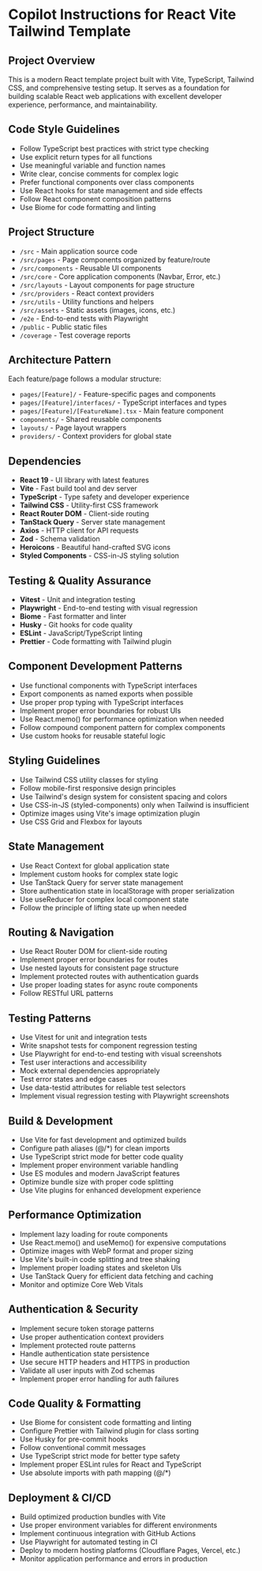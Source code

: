 # Copilot Instructions for React Vite Tailwind Template

## Project Overview
This is a modern React template project built with Vite, TypeScript, Tailwind CSS, and comprehensive testing setup. It serves as a foundation for building scalable React web applications with excellent developer experience, performance, and maintainability.

## Code Style Guidelines
- Follow TypeScript best practices with strict type checking
- Use explicit return types for all functions
- Use meaningful variable and function names
- Write clear, concise comments for complex logic
- Prefer functional components over class components
- Use React hooks for state management and side effects
- Follow React component composition patterns
- Use Biome for code formatting and linting

## Project Structure
- `/src` - Main application source code
- `/src/pages` - Page components organized by feature/route
- `/src/components` - Reusable UI components
- `/src/core` - Core application components (Navbar, Error, etc.)
- `/src/layouts` - Layout components for page structure
- `/src/providers` - React context providers
- `/src/utils` - Utility functions and helpers
- `/src/assets` - Static assets (images, icons, etc.)
- `/e2e` - End-to-end tests with Playwright
- `/public` - Public static files
- `/coverage` - Test coverage reports

## Architecture Pattern
Each feature/page follows a modular structure:
- `pages/[Feature]/` - Feature-specific pages and components
- `pages/[Feature]/interfaces/` - TypeScript interfaces and types
- `pages/[Feature]/[FeatureName].tsx` - Main feature component
- `components/` - Shared reusable components
- `layouts/` - Page layout wrappers
- `providers/` - Context providers for global state

## Dependencies
- **React 19** - UI library with latest features
- **Vite** - Fast build tool and dev server
- **TypeScript** - Type safety and developer experience
- **Tailwind CSS** - Utility-first CSS framework
- **React Router DOM** - Client-side routing
- **TanStack Query** - Server state management
- **Axios** - HTTP client for API requests
- **Zod** - Schema validation
- **Heroicons** - Beautiful hand-crafted SVG icons
- **Styled Components** - CSS-in-JS styling solution

## Testing & Quality Assurance
- **Vitest** - Unit and integration testing
- **Playwright** - End-to-end testing with visual regression
- **Biome** - Fast formatter and linter
- **Husky** - Git hooks for code quality
- **ESLint** - JavaScript/TypeScript linting
- **Prettier** - Code formatting with Tailwind plugin

## Component Development Patterns
- Use functional components with TypeScript interfaces
- Export components as named exports when possible
- Use proper prop typing with TypeScript interfaces
- Implement proper error boundaries for robust UIs
- Use React.memo() for performance optimization when needed
- Follow compound component pattern for complex components
- Use custom hooks for reusable stateful logic

## Styling Guidelines
- Use Tailwind CSS utility classes for styling
- Follow mobile-first responsive design principles
- Use Tailwind's design system for consistent spacing and colors
- Use CSS-in-JS (styled-components) only when Tailwind is insufficient
- Optimize images using Vite's image optimization plugin
- Use CSS Grid and Flexbox for layouts

## State Management
- Use React Context for global application state
- Implement custom hooks for complex state logic
- Use TanStack Query for server state management
- Store authentication state in localStorage with proper serialization
- Use useReducer for complex local component state
- Follow the principle of lifting state up when needed

## Routing & Navigation
- Use React Router DOM for client-side routing
- Implement proper error boundaries for routes
- Use nested layouts for consistent page structure
- Implement protected routes with authentication guards
- Use proper loading states for async route components
- Follow RESTful URL patterns

## Testing Patterns
- Use Vitest for unit and integration tests
- Write snapshot tests for component regression testing
- Use Playwright for end-to-end testing with visual screenshots
- Test user interactions and accessibility
- Mock external dependencies appropriately
- Test error states and edge cases
- Use data-testid attributes for reliable test selectors
- Implement visual regression testing with Playwright screenshots

## Build & Development
- Use Vite for fast development and optimized builds
- Configure path aliases (@/*) for clean imports
- Use TypeScript strict mode for better code quality
- Implement proper environment variable handling
- Use ES modules and modern JavaScript features
- Optimize bundle size with proper code splitting
- Use Vite plugins for enhanced development experience

## Performance Optimization
- Implement lazy loading for route components
- Use React.memo() and useMemo() for expensive computations
- Optimize images with WebP format and proper sizing
- Use Vite's built-in code splitting and tree shaking
- Implement proper loading states and skeleton UIs
- Use TanStack Query for efficient data fetching and caching
- Monitor and optimize Core Web Vitals

## Authentication & Security
- Implement secure token storage patterns
- Use proper authentication context providers
- Implement protected route patterns
- Handle authentication state persistence
- Use secure HTTP headers and HTTPS in production
- Validate all user inputs with Zod schemas
- Implement proper error handling for auth failures

## Code Quality & Formatting
- Use Biome for consistent code formatting and linting
- Configure Prettier with Tailwind plugin for class sorting
- Use Husky for pre-commit hooks
- Follow conventional commit messages
- Use TypeScript strict mode for better type safety
- Implement proper ESLint rules for React and TypeScript
- Use absolute imports with path mapping (@/*)

## Deployment & CI/CD
- Build optimized production bundles with Vite
- Use proper environment variables for different environments
- Implement continuous integration with GitHub Actions
- Use Playwright for automated testing in CI
- Deploy to modern hosting platforms (Cloudflare Pages, Vercel, etc.)
- Monitor application performance and errors in production
